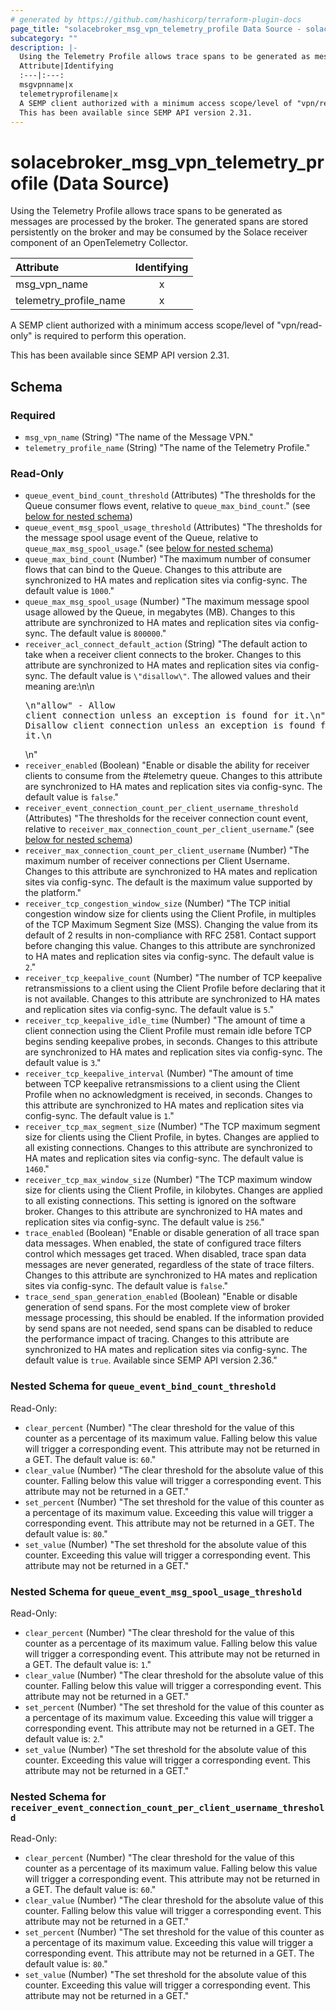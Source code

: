 ```yaml
---
# generated by https://github.com/hashicorp/terraform-plugin-docs
page_title: "solacebroker_msg_vpn_telemetry_profile Data Source - solacebroker"
subcategory: ""
description: |-
  Using the Telemetry Profile allows trace spans to be generated as messages are processed by the broker. The generated spans are stored persistently on the broker and may be consumed by the Solace receiver component of an OpenTelemetry Collector.
  Attribute|Identifying
  :---|:---:
  msgvpnname|x
  telemetryprofilename|x
  A SEMP client authorized with a minimum access scope/level of "vpn/read-only" is required to perform this operation.
  This has been available since SEMP API version 2.31.
---
```


# solacebroker_msg_vpn_telemetry_profile (Data Source)

Using the Telemetry Profile allows trace spans to be generated as messages are processed by the broker. The generated spans are stored persistently on the broker and may be consumed by the Solace receiver component of an OpenTelemetry Collector.


Attribute|Identifying
:---|:---:
msg_vpn_name|x
telemetry_profile_name|x



A SEMP client authorized with a minimum access scope/level of "vpn/read-only" is required to perform this operation.

This has been available since SEMP API version 2.31.



<!-- schema generated by tfplugindocs -->
## Schema

### Required

- `msg_vpn_name` (String) "The name of the Message VPN."
- `telemetry_profile_name` (String) "The name of the Telemetry Profile."

### Read-Only

- `queue_event_bind_count_threshold` (Attributes) "The thresholds for the Queue consumer flows event, relative to `queue_max_bind_count`." (see [below for nested schema](#nestedatt--queue_event_bind_count_threshold))
- `queue_event_msg_spool_usage_threshold` (Attributes) "The thresholds for the message spool usage event of the Queue, relative to `queue_max_msg_spool_usage`." (see [below for nested schema](#nestedatt--queue_event_msg_spool_usage_threshold))
- `queue_max_bind_count` (Number) "The maximum number of consumer flows that can bind to the Queue. Changes to this attribute are synchronized to HA mates and replication sites via config-sync. The default value is `1000`."
- `queue_max_msg_spool_usage` (Number) "The maximum message spool usage allowed by the Queue, in megabytes (MB). Changes to this attribute are synchronized to HA mates and replication sites via config-sync. The default value is `800000`."
- `receiver_acl_connect_default_action` (String) "The default action to take when a receiver client connects to the broker. Changes to this attribute are synchronized to HA mates and replication sites via config-sync. The default value is `\"disallow\"`. The allowed values and their meaning are:\n\n<pre>\n\"allow\" - Allow client connection unless an exception is found for it.\n\"disallow\" - Disallow client connection unless an exception is found for it.\n</pre>\n"
- `receiver_enabled` (Boolean) "Enable or disable the ability for receiver clients to consume from the #telemetry queue. Changes to this attribute are synchronized to HA mates and replication sites via config-sync. The default value is `false`."
- `receiver_event_connection_count_per_client_username_threshold` (Attributes) "The thresholds for the receiver connection count event, relative to `receiver_max_connection_count_per_client_username`." (see [below for nested schema](#nestedatt--receiver_event_connection_count_per_client_username_threshold))
- `receiver_max_connection_count_per_client_username` (Number) "The maximum number of receiver connections per Client Username. Changes to this attribute are synchronized to HA mates and replication sites via config-sync. The default is the maximum value supported by the platform."
- `receiver_tcp_congestion_window_size` (Number) "The TCP initial congestion window size for clients using the Client Profile, in multiples of the TCP Maximum Segment Size (MSS). Changing the value from its default of 2 results in non-compliance with RFC 2581. Contact support before changing this value. Changes to this attribute are synchronized to HA mates and replication sites via config-sync. The default value is `2`."
- `receiver_tcp_keepalive_count` (Number) "The number of TCP keepalive retransmissions to a client using the Client Profile before declaring that it is not available. Changes to this attribute are synchronized to HA mates and replication sites via config-sync. The default value is `5`."
- `receiver_tcp_keepalive_idle_time` (Number) "The amount of time a client connection using the Client Profile must remain idle before TCP begins sending keepalive probes, in seconds. Changes to this attribute are synchronized to HA mates and replication sites via config-sync. The default value is `3`."
- `receiver_tcp_keepalive_interval` (Number) "The amount of time between TCP keepalive retransmissions to a client using the Client Profile when no acknowledgment is received, in seconds. Changes to this attribute are synchronized to HA mates and replication sites via config-sync. The default value is `1`."
- `receiver_tcp_max_segment_size` (Number) "The TCP maximum segment size for clients using the Client Profile, in bytes. Changes are applied to all existing connections. Changes to this attribute are synchronized to HA mates and replication sites via config-sync. The default value is `1460`."
- `receiver_tcp_max_window_size` (Number) "The TCP maximum window size for clients using the Client Profile, in kilobytes. Changes are applied to all existing connections. This setting is ignored on the software broker. Changes to this attribute are synchronized to HA mates and replication sites via config-sync. The default value is `256`."
- `trace_enabled` (Boolean) "Enable or disable generation of all trace span data messages. When enabled, the state of configured trace filters control which messages get traced. When disabled, trace span data messages are never generated, regardless of the state of trace filters. Changes to this attribute are synchronized to HA mates and replication sites via config-sync. The default value is `false`."
- `trace_send_span_generation_enabled` (Boolean) "Enable or disable generation of send spans. For the most complete view of broker message processing, this should be enabled. If the information provided by send spans are not needed, send spans can be disabled to reduce the performance impact of tracing. Changes to this attribute are synchronized to HA mates and replication sites via config-sync. The default value is `true`. Available since SEMP API version 2.36."

<a id="nestedatt--queue_event_bind_count_threshold"></a>
### Nested Schema for `queue_event_bind_count_threshold`

Read-Only:

- `clear_percent` (Number) "The clear threshold for the value of this counter as a percentage of its maximum value. Falling below this value will trigger a corresponding event. This attribute may not be returned in a GET. The default value is: `60`."
- `clear_value` (Number) "The clear threshold for the absolute value of this counter. Falling below this value will trigger a corresponding event. This attribute may not be returned in a GET."
- `set_percent` (Number) "The set threshold for the value of this counter as a percentage of its maximum value. Exceeding this value will trigger a corresponding event. This attribute may not be returned in a GET. The default value is: `80`."
- `set_value` (Number) "The set threshold for the absolute value of this counter. Exceeding this value will trigger a corresponding event. This attribute may not be returned in a GET."


<a id="nestedatt--queue_event_msg_spool_usage_threshold"></a>
### Nested Schema for `queue_event_msg_spool_usage_threshold`

Read-Only:

- `clear_percent` (Number) "The clear threshold for the value of this counter as a percentage of its maximum value. Falling below this value will trigger a corresponding event. This attribute may not be returned in a GET. The default value is: `1`."
- `clear_value` (Number) "The clear threshold for the absolute value of this counter. Falling below this value will trigger a corresponding event. This attribute may not be returned in a GET."
- `set_percent` (Number) "The set threshold for the value of this counter as a percentage of its maximum value. Exceeding this value will trigger a corresponding event. This attribute may not be returned in a GET. The default value is: `2`."
- `set_value` (Number) "The set threshold for the absolute value of this counter. Exceeding this value will trigger a corresponding event. This attribute may not be returned in a GET."


<a id="nestedatt--receiver_event_connection_count_per_client_username_threshold"></a>
### Nested Schema for `receiver_event_connection_count_per_client_username_threshold`

Read-Only:

- `clear_percent` (Number) "The clear threshold for the value of this counter as a percentage of its maximum value. Falling below this value will trigger a corresponding event. This attribute may not be returned in a GET. The default value is: `60`."
- `clear_value` (Number) "The clear threshold for the absolute value of this counter. Falling below this value will trigger a corresponding event. This attribute may not be returned in a GET."
- `set_percent` (Number) "The set threshold for the value of this counter as a percentage of its maximum value. Exceeding this value will trigger a corresponding event. This attribute may not be returned in a GET. The default value is: `80`."
- `set_value` (Number) "The set threshold for the absolute value of this counter. Exceeding this value will trigger a corresponding event. This attribute may not be returned in a GET."
